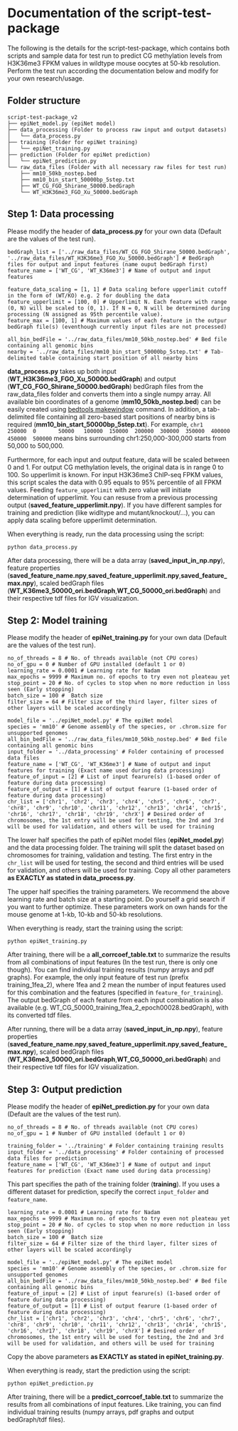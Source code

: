 # Documentation of the script-test-package

The following is the details for the script-test-package, which contains both scripts and sample data for test run to predict CG methylation levels from H3K36me3 FPKM values in wildtype mouse oocytes at 50-kb resolution. Perform the test run according the documentation below and modify for your own research/usage.

## Folder structure

```
script-test-package_v2
├── epiNet_model.py (epiNet model)
├── data_processing (Folder to process raw input and output datasets)
│   └── data_process.py
├── training (Folder for epiNet training)
│   └── epiNet_training.py
├── prediction (Folder for epiNet prediction)
│   └── epiNet_prediction.py
└── raw_data_files (Folder with all necessary raw files for test run)
    ├── mm10_50kb_nostep.bed
    ├── mm10_bin_start_50000bp_5step.txt
    ├── WT_CG_FGO_Shirane_50000.bedGraph
    └── WT_H3K36me3_FGO_Xu_50000.bedGraph
```

## Step 1:  Data processing

Please modify the header of **data_process.py** for your own data (Default are the values of the test run).
```
bedGraph_list = ['../raw_data_files/WT_CG_FGO_Shirane_50000.bedGraph', '../raw_data_files/WT_H3K36me3_FGO_Xu_50000.bedGraph'] # BedGraph files for output and input features (name ouput bedGraph first)
feature_name = ['WT_CG', 'WT_K36me3'] # Name of output and input features

feature_data_scaling = [1, 1] # Data scaling before upperlimit cutoff in the form of (WT/KO) e.g. 2 for doubling the data
feature_upperlimit = [100, 0] # Upperlimit N. Each feature with range (0, N) will be scaled to (0, 1). If N = 0, N will be determined during processing (N assigned as 95th percentile value).
feature_max = [100, 1] # Maximum values of each feature in the outpur bedGraph file(s) (eventhough currently input files are not processed)

all_bin_bedFile = '../raw_data_files/mm10_50kb_nostep.bed' # Bed file containing all genomic bins
nearby = '../raw_data_files/mm10_bin_start_50000bp_5step.txt' # Tab-delimited table containing start position of all nearby bins
```
**data_process.py** takes up both input (**WT_H3K36me3_FGO_Xu_50000.bedGraph**) and output (**WT_CG_FGO_Shirane_50000.bedGraph**) bedGraph files from the raw_data_files folder and converts them into a single numpy array.
All available bin coordinates of a genome (**mm10_50kb_nostep.bed**) can be easily created using [bedtools makewindow](https://bedtools.readthedocs.io/en/latest/index.html#) command.
In addition, a tab-delimited file containing all zero-based start positions of nearby bins is required (**mm10_bin_start_50000bp_5step.txt**). For example, `chr1    250000  0       50000   100000  150000  200000  300000  350000  400000  450000  500000` means bins surrounding chr1:250,000-300,000 starts from 50,000 to 500,000.

Furthermore, for each input and output feature, data will be scaled between 0 and 1.
For output CG methylation levels, the original data is in range 0 to 100. So upperlimit is known.
For input H3K36me3 ChIP-seq FPKM values, this script scales the data with 0.95 equals to 95% percentile of all FPKM values.
Feeding `feature_upperlimit` with zero value will initiate determination of upperlimit. You can resuse from a previous processing output (**saved_feature_upperlimit.npy**).
If you have different samples for training and prediction (like widltype and mutant/knockout/...), you can apply data scaling before upperlimit determination.

When everything is ready, run the data processing using the script:
```
python data_process.py
```

After data processing, there will be a data array (**saved_input_in_np.npy**), feature properties (**saved_feature_name.npy**,**saved_feature_upperlimit.npy**,**saved_feature_max.npy**), scaled bedGraph files (**WT_K36me3_50000_ori.bedGraph**,**WT_CG_50000_ori.bedGraph**) and their respective tdf files for IGV visualization.

## Step 2:  Model training

Please modify the header of **epiNet_training.py** for your own data (Default are the values of the test run).
```
no_of_threads = 8 # No. of threads available (not CPU cores)
no_of_gpu = 0 # Number of GPU installed (default 1 or 0)
learning_rate = 0.0001 # Learning rate for Nadam
max_epochs = 9999 # Maximum no. of epochs to try even not pleateau yet
stop_point = 20 # No. of cycles to stop when no more reduction in loss seen (Early stopping)
batch_size = 100 #  Batch size
filter_size = 64 # Filter size of the third layer, filter sizes of other layers will be scaled accordingly

model_file = '../epiNet_model.py' # The epiNet model
species = 'mm10' # Genome assembly of the species, or .chrom.size for unsupported genomes
all_bin_bedFile = '../raw_data_files/mm10_50kb_nostep.bed' # Bed file containing all genomic bins
input_folder = '../data_processing' # Folder containing of processed data files
feature_name = ['WT_CG', 'WT_K36me3'] # Name of output and input features for training (Exact name used during data processing)
feature_of_input = [2] # List of input fearure(s) (1-based order of feature during data processing)
feature_of_output = [1] # List of output fearure (1-based order of feature during data processing)
chr_list = ['chr1', 'chr2', 'chr3', 'chr4', 'chr5', 'chr6', 'chr7', 'chr8', 'chr9', 'chr10', 'chr11', 'chr12', 'chr13', 'chr14', 'chr15', 'chr16', 'chr17', 'chr18', 'chr19', 'chrX'] # Desired order of chromosomes, the 1st entry will be used for testing, the 2nd and 3rd will be used for validation, and others will be used for training
```

The lower half specifies the path of epiNet model files (**epiNet_model.py**) and the data processing folder. The training will split the dataset based on chromosomes for training, validation and testing. The first entry in the `chr_list` will be used for testing, the second and third entries will be used for validation, and others will be used for training. Copy all other parameters **as EXACTLY as stated in data_process.py**.

The upper half specifies the training parameters. We recommend the above learning rate and batch size at a starting point. Do yourself a grid search if you want to further optimize. These parameters work on own hands for the mouse genome at 1-kb, 10-kb and 50-kb resolutions.

When everything is ready, start the training using the script:
```
python epiNet_training.py
```

After training, there will be a **all_corrcoef_table.txt** to summarize the results from all combinations of input features (In the test run, there is only one though). You can find individual training results (numpy arrays and pdf graphs). For example, the only input feature of test run (prefix training_1fea_2), where 1fea and 2 mean the number of input features used for this combination and the features (specified in `feature_for_training`). The output bedGraph of each feature from each input combination is also available (e.g. WT_CG_50000_training_1fea_2_epoch00028.bedGraph), with its converted tdf files.

After running, there will be a data array (**saved_input_in_np.npy**), feature properties (**saved_feature_name.npy**,**saved_feature_upperlimit.npy**,**saved_feature_max.npy**), scaled bedGraph files (**WT_K36me3_50000_ori.bedGraph**,**WT_CG_50000_ori.bedGraph**) and their respective tdf files for IGV visualization.


## Step 3:  Output prediction

Please modify the header of **epiNet_prediction.py** for your own data (Default are the values of the test run).
```
no_of_threads = 8 # No. of threads available (not CPU cores)
no_of_gpu = 1 # Number of GPU installed (default 1 or 0)

training_folder = '../training' # Folder containing training results
input_folder = '../data_processing' # Folder containing of processed data files for prediction
feature_name = ['WT_CG', 'WT_K36me3'] # Name of output and input features for prediction (Exact name used during data processing)
```

This part specifies the path of the training folder (**training**). If you uses a different dataset for prediction, specify the correct `input_folder` and `feature_name`.

```
learning_rate = 0.0001 # Learning rate for Nadam
max_epochs = 9999 # Maximum no. of epochs to try even not pleateau yet
stop_point = 20 # No. of cycles to stop when no more reduction in loss seen (Early stopping)
batch_size = 100 #  Batch size
filter_size = 64 # Filter size of the third layer, filter sizes of other layers will be scaled accordingly

model_file = '../epiNet_model.py' # The epiNet model
species = 'mm10' # Genome assembly of the species, or .chrom.size for unsupported genomes
all_bin_bedFile = '../raw_data_files/mm10_50kb_nostep.bed' # Bed file containing all genomic bins
feature_of_input = [2] # List of input fearure(s) (1-based order of feature during data processing)
feature_of_output = [1] # List of output fearure (1-based order of feature during data processing)
chr_list = ['chr1', 'chr2', 'chr3', 'chr4', 'chr5', 'chr6', 'chr7', 'chr8', 'chr9', 'chr10', 'chr11', 'chr12', 'chr13', 'chr14', 'chr15', 'chr16', 'chr17', 'chr18', 'chr19', 'chrX'] # Desired order of chromosomes, the 1st entry will be used for testing, the 2nd and 3rd will be used for validation, and others will be used for training
```
Copy the above parameters **as EXACTLY as stated in epiNet_training.py**.

When everything is ready, start the prediction using the script:
```
python epiNet_prediction.py
```

After training, there will be a **predict_corrcoef_table.txt** to summarize the results from all combinations of input features. Like training, you can find individual training results (numpy arrays, pdf graphs and output bedGraph/tdf files).


